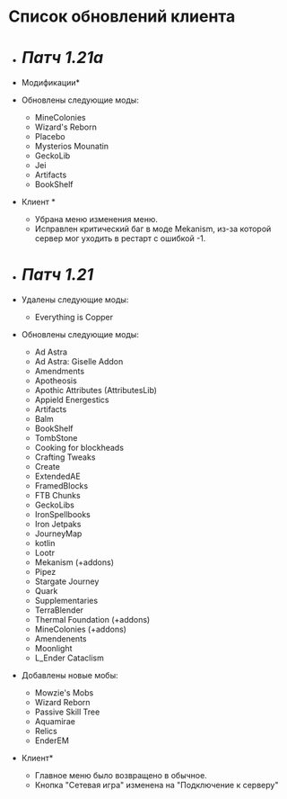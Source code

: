 # Список обновлений клиента

* # *Патч 1.21a*
* Модификации*
 * Обновлены следующие моды:
   - MineColonies
   - Wizard's Reborn
   - Placebo
   - Mysterios Mounatin
   - GeckoLib
   - Jei
   - Artifacts
   - BookShelf
 * Клиент *
   - Убрана меню изменения меню.
   -  Исправлен критический баг в моде Mekanism, из-за которой сервер мог уходить в рестарт с ошибкой -1.
  
* # *Патч 1.21*
* Удалены следующие моды:
  - Everything is Copper
* Обновлены следующие моды:
  - Ad Astra
  - Ad Astra: Giselle Addon
  - Amendments
  - Apotheosis
  - Apothic Attributes (AttributesLib)
  - Appield Energestics
  - Artifacts
  - Balm
  - BookShelf
  - TombStone
  - Cooking for blockheads
  - Crafting Tweaks
  - Create
  - ExtendedAE
  - FramedBlocks
  - FTB Chunks
  - GeckoLibs
  - IronSpellbooks
  - Iron Jetpaks
  - JourneyMap
  - kotlin
  - Lootr
  - Mekanism (+addons)
  - Pipez
  - Stargate Journey
  - Quark
  - Supplementaries
  - TerraBlender
  - Thermal Foundation (+addons)
  - MineColonies (+addons)
  - Amendenents
  - Moonlight
  - L_Ender Cataclism
* Добавлены новые мобы:
  - Mowzie's Mobs
  - Wizard Reborn
  - Passive Skill Tree
  - Aquamirae
  - Relics
  - EnderEM
 * Клиент*
   - Главное меню было возвращено в обычное.
   - Кнопка "Сетевая игра" изменена на "Подключение к серверу"
